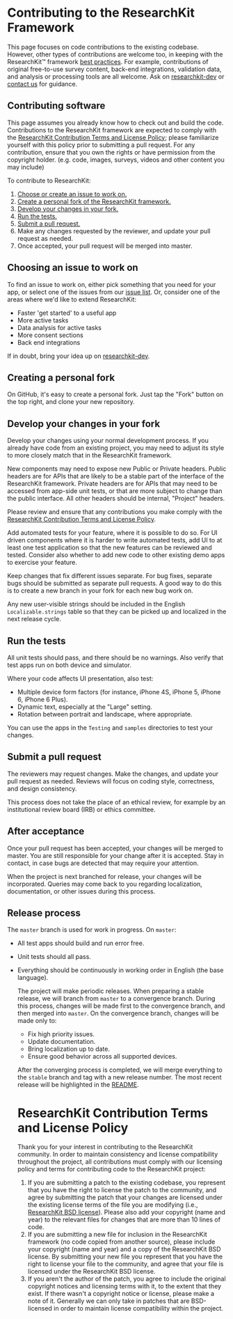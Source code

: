 Contributing to the ResearchKit Framework
===========================

This page focuses on code contributions to the existing
codebase. However, other types of contributions are welcome too, in
keeping with the ResearchKit™ framework [best practices](best_practices). For example,
contributions of original free-to-use survey content, back-end integrations,
validation data, and analysis or processing tools are all welcome. Ask
on [researchkit-dev](https://lists.apple.com/mailman/listinfo/researchkit-dev) or [contact us](https://developer.apple.com/contact/researchkit/) for guidance.


Contributing software
---------------------

This page assumes you already know how to check out and build the
code. Contributions to the ResearchKit framework are expected to comply with the
[ResearchKit Contribution Terms and License Policy](#contribution); please familiarize yourself
with this policy prior to submitting a pull request. For any contribution, ensure that you own
the rights or have permission from the copyright holder.  (e.g. code, images, surveys, videos
and other content you may include)

To contribute to ResearchKit:

1. [Choose or create an issue to work on.](#create)
2. [Create a personal fork of the ResearchKit framework.](#fork)
3. [Develop your changes in your fork.](#develop)
4. [Run the tests.](#test)
5. [Submit a pull request.](#request)
6. Make any changes requested by the reviewer, and update your pull request as needed.
7. Once accepted, your pull request will be merged into master.

Choosing an issue to work on<a name="create"></a>
----------------------------

To find an issue to work on, either pick something that you need for
your app, or select one of the issues from our [issue list](../issues). Or,
consider one of the areas where we'd like to extend ResearchKit:

* Faster 'get started' to a useful app
* More active tasks
* Data analysis for active tasks
* More consent sections
* Back end integrations

If in doubt, bring your idea up on [researchkit-dev](https://lists.apple.com/mailman/listinfo/researchkit-dev).


Creating a personal fork<a name="fork"></a>
------------------------

On GitHub, it's easy to create a personal fork. Just tap the "Fork"
button on the top right, and clone your new repository.


Develop your changes in your fork<a name="develop"></a>
---------------------------------

Develop your changes using your normal development process. If you
already have code from an existing project, you may need to adjust its
style to more closely match that in the ResearchKit framework.

New components may need to expose new Public or Private
headers. Public headers are for APIs that are likely to be a stable
part of the interface of the ResearchKit framework. Private headers are for APIs that
may need to be accessed from app-side unit tests, or that are more
subject to change than the public interface. All other headers should
be internal, "Project" headers.

Please review and ensure that any contributions you make comply with
the [ResearchKit Contribution Terms and License Policy](#contribution).

Add automated tests for your feature, where it is possible to do
so. For UI driven components where it is harder to write automated
tests, add UI to at least one test application so that the new
features can be reviewed and tested. Consider also whether to add new
code to other existing demo apps to exercise your feature.

Keep changes that fix different issues separate. For bug fixes,
separate bugs should be submitted as separate pull requests. A good
way to do this is to create a new branch in your fork for each new
bug work on.

Any new user-visible strings should be included in the English
`Localizable.strings` table so that they can be picked up and
localized in the next release cycle.


Run the tests<a name="test"></a>
-------------

All unit tests should pass, and there should be no warnings. Also
verify that test apps run on both device and simulator.

Where your code affects UI presentation, also test:

* Multiple device form factors (for instance, iPhone 4S, iPhone 5, iPhone 6, iPhone 6 Plus).
* Dynamic text, especially at the "Large" setting.
* Rotation between portrait and landscape, where appropriate.

You can use the apps in the `Testing` and `samples` directories to
test your changes.

Submit a pull request<a name="request"></a>
---------------------

The reviewers may request changes. Make the changes, and update your
pull request as needed. Reviews will focus on coding style,
correctness, and design consistency.

This process does not take the place of an ethical review, for example
by an institutional review board (IRB) or ethics committee.

After acceptance<a name="after"></a>
----------------

Once your pull request has been accepted, your changes will be merged
to master. You are still responsible for your change after it is
accepted. Stay in contact, in case bugs are detected that may require
your attention.

When the project is next branched for release, your changes will be
incorporated. Queries may come back to you regarding localization,
documentation, or other issues during this process.




Release process
-----------------

The `master` branch is used for work in progress. On `master`:

* All test apps should build and run error free.
* Unit tests should all pass.
* Everything should be continuously in working order in English (the
  base language).

  The project will make periodic releases. When preparing a stable release, we
  will branch from `master` to a convergence branch. During this process,
  changes will be made first to the convergence branch, and then merged into
  `master`. On the convergence branch, changes will be made only to:

  * Fix high priority issues.
  * Update documentation.
  * Bring localization up to date.
  * Ensure good behavior across all supported devices.

  After the converging process is completed, we will merge everything to the
  `stable` branch and tag with a new release number. The most recent release
  will be highlighted in the [README](..). 


  ResearchKit Contribution Terms and License Policy<a name="contribution"></a>
  =======================================

  Thank you for your interest in contributing to the ResearchKit
  community.  In order to maintain consistency and license compatibility
  throughout the project, all contributions must comply with our
  licensing policy and terms for contributing code to the ResearchKit
  project:

  1.  If you are submitting a patch to the existing codebase, you
  represent that you have the right to license the patch to the
  community, and agree by submitting the patch that your changes are
  licensed under the existing license terms of the file you are
  modifying (i.e., [ResearchKit BSD license](https://github.com/ResearchKit/ResearchKit#license)).
  Please also add your copyright (name and year) to the relevant
  files for changes that are more than 10 lines of code.
  2.  If you are submitting a new file for inclusion in the ResearchKit framework (no
  code copied from another source), please include your copyright (name
  and year) and a copy of the ResearchKit BSD license.  By submitting
  your new file you represent that you have the right to license your
  file to the community, and agree that your file is licensed under the
  ResearchKit BSD license.
  3.  If you aren't the author of the patch, you agree to include the
  original copyright notices and licensing terms with it, to the extent
  that they exist.  If there wasn't a copyright notice or license,
  please make a note of it.  Generally we can only take in patches that
  are BSD-licensed in order to maintain license compatibility within the
  project.
